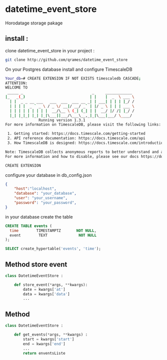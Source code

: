 # datetime_event_store
Horodatage storage pakage

## install :

clone datetime_event_store in your project :
```bash
git clone http://github.com/qrames/datetime_event_store
```
On your Postgres database install and configure TimescaleDB
```bash
Your_db=# CREATE EXTENSION IF NOT EXISTS timescaledb CASCADE;
ATTENTION:  
WELCOME TO
 _____ _                               _     ____________  
|_   _(_)                             | |    |  _  \ ___ \
  | |  _ _ __ ___   ___  ___  ___ __ _| | ___| | | | |_/ /
  | | | |  _ ` _ \ / _ \/ __|/ __/ _` | |/ _ \ | | | ___ \
  | | | | | | | | |  __/\__ \ (_| (_| | |  __/ |/ /| |_/ /
  |_| |_|_| |_| |_|\___||___/\___\__,_|_|\___|___/ \____/
               Running version 1.3.1
For more information on TimescaleDB, please visit the following links:

 1. Getting started: https://docs.timescale.com/getting-started
 2. API reference documentation: https://docs.timescale.com/api
 3. How TimescaleDB is designed: https://docs.timescale.com/introduction/architecture

Note: TimescaleDB collects anonymous reports to better understand and assist our users.
For more information and how to disable, please see our docs https://docs.timescaledb.com/using-timescaledb/telemetry.

CREATE EXTENSION
```

configure your database in db_config.json
```json
{
    "host":"localhost",
    "database": "your_database",
    "user": "your_username",
    "password": "your_password",
}

```


in your database create the table
```sql
CREATE TABLE events (
  time        TIMESTAMPTZ       NOT NULL,
  event        TEXT              NOT NULL
);
```
```sql
SELECT create_hypertable('events', 'time');
```
## Method store event
```python
class DatetimeEventStore :

    def store_event(*args, **kwargs):
        date = kwargs['at']
        data = kwargs['data']
        ...
```


## Method
```python get events
class DatetimeEventStore :

    def get_events(*args, **kwargs) :
        start = kwargs['start']
        end = kwargs['end']
        ...
        return enventsListe
```
